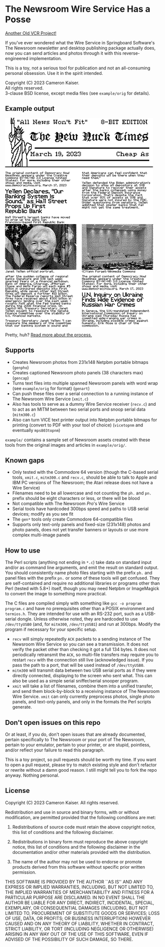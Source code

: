 # The Newsroom Wire Service Has a Posse

[Another Old VCR Project!](https://oldvcr.blogspot.com/2023/03/printing-real-headline-news-on.html)

If you've ever wondered what the Wire Service in Springboard Software's The Newsroom newsletter and desktop publishing package actually does, now you can send articles and photos through it with this reverse-engineered implementation.

This is a toy, not a serious tool for publication and not an all-consuming personal obsession. Use it in the spirit intended.

Copyright (C) 2023 Cameron Kaiser.  
All rights reserved.  
3-clause BSD license, except media files (see `example/orig` for details).

## Example output
![Example six-panel output from VICE, converted with `vicetopnm`.](https://github.com/classilla/newswire/blob/main/slayout.png?raw=true)

Pretty, huh? [Read more about the process.](https://oldvcr.blogspot.com/2023/03/printing-real-headline-news-on.html)

## Supports
* Creates Newsroom photos from 231x148 Netpbm portable bitmaps (`genpho`)
* Creates captioned Newsroom photo panels (38 characters max) (`gencap`)
* Turns text files into multiple spanned Newsroom panels with word wrap (see `example/orig` for format) (`genart`)
* Can push these files over a serial connection to a running instance of The Newsroom Wire Service (`xmit.c`)
* Also has tools to serve as a dummy Wire Service receiver (`recv.c`) and to act as an MITM between two serial ports and snoop serial data (`mitm300.c`)
* Also can turn VICE text printer output into Netpbm portable bitmaps for printing (convert to PDF with your tool of choice) (`vicetopnm` and eventually `mps803topnm`)

`example/` contains a sample set of Newsroom assets created with these tools from the original images and articles in `example/orig/`.

## Known gaps
* Only tested with the Commodore 64 version (though the C-based serial tools, `xmit.c`, `mitm300.c` and `recv.c`, should be able to talk to Apple and IBM PC versions of The Newsroom; the Atari release does not have a Wire Service)
* Filenames need to be all lowercase and not counting the `ph.` and `pn.` prefix should be eight characters or less, or there will be blood
* Not compatible with The Newsroom _Pro_'s Wire Service
* Serial tools have hardcoded 300bps speed and paths to USB serial devices; modify as you see fit
* The `gen*` tools only create Commodore 64-compatible files
* Supports only text-only panels and fixed-size (231x148) photos and photo panels, does not yet transfer banners or layouts or use more complex multi-image panels

## How to use
The Perl scripts (anything not ending in `*.c`) take data on standard input and/or as command line arguments, and emit the result on standard output. You should consistently name photo files starting with the prefix `ph.` and panel files with the prefix `pn.` or some of these tools will get confused. They are self-contained and require no additional libraries or programs other than Perl (tested with 5.8+) itself, though you may need Netpbm or ImageMagick to convert the image to something more practical.

The C files are compiled simply with something like `gcc -o program program.c` and have no prerequisites other than a POSIX environment and `termios.h`. They are intended for use with an RS-232 port, such as a USB-serial dongle. Unless otherwise noted, they are hardcoded to use `/dev/ttyUSB0` (and, for `mitm300`, `/dev/ttyUSB1`) and run at 300bps. Modify the program if necessary for your specific setup.

* `recv` will simply repeatedly `ACK` packets to a sending instance of The Newsroom Wire Service so you can see a transmission. It does not verify the packet other than checking it got a full 134 bytes. It does not periodically retransmit the `ACK`, so multi-file transfers may require you to restart `recv` with the connection still live (acknowledged issue). If you pass the path to a port, that will be used instead of `/dev/ttyUSB0`.
* `mitm300` will transmit data between two USB serial ports as if they were directly connected, displaying to the screen who sent what. This can also be used as a simple serial sniffer/serial snooper program.
* `xmit` will take a list of filenames, combine them into a unified transfer, and send them block-by-block to a receiving instance of The Newsroom Wire Service. `xmit` can only currently preprocess photos, single photo panels, and text-only panels, and only in the formats the Perl scripts generate.

## Don't open issues on this repo
Or at least, if you do, don't open issues that are already documented, pertain specifically to The Newsroom or your port of The Newsroom, pertain to your emulator, pertain to your printer, or are stupid, pointless, and/or reflect your failure to read this paragraph.

This is a toy project, so pull requests should be worth my time. If you want to open a pull request, please try to match existing style and don't refactor or rewrite without a damn good reason. I still might tell you to fork the repo anyway. Nothing personal.

## License
Copyright (C) 2023 Cameron Kaiser. All rights reserved.

Redistribution and use in source and binary forms, with or without
modification, are permitted provided that the following conditions are met:

1. Redistributions of source code must retain the above copyright notice, this list of conditions and the following disclaimer. 

2. Redistributions in binary form must reproduce the above copyright notice, this list of conditions and the following disclaimer in the documentation and/or other materials provided with the distribution.

3. The name of the author may not be used to endorse or promote products derived from this software without specific prior written permission.

THIS SOFTWARE IS PROVIDED BY THE AUTHOR ``AS IS'' AND ANY EXPRESS OR IMPLIED WARRANTIES, INCLUDING, BUT NOT LIMITED TO, THE IMPLIED
WARRANTIES OF MERCHANTABILITY AND FITNESS FOR A PARTICULAR PURPOSE ARE DISCLAIMED. IN NO EVENT SHALL THE AUTHOR BE LIABLE FOR ANY DIRECT, INDIRECT, INCIDENTAL, SPECIAL, EXEMPLARY, OR CONSEQUENTIAL DAMAGES (INCLUDING, BUT NOT LIMITED TO, PROCUREMENT OF SUBSTITUTE GOODS OR SERVICES; LOSS OF USE, DATA, OR PROFITS; OR BUSINESS INTERRUPTION) HOWEVER CAUSED AND ON ANY THEORY OF LIABILITY, WHETHER IN CONTRACT, STRICT LIABILITY, OR TORT (INCLUDING NEGLIGENCE OR OTHERWISE) ARISING IN ANY WAY OUT OF THE USE OF THIS SOFTWARE, EVEN IF ADVISED OF THE POSSIBILITY OF SUCH DAMAGE, SO THERE.
